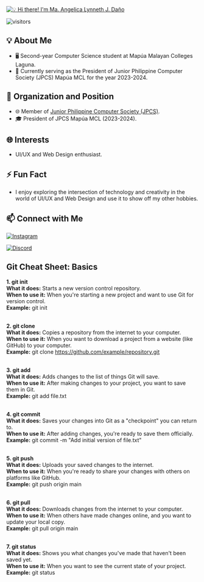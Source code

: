[<img src="https://media.giphy.com/media/v1.Y2lkPTc5MGI3NjExemFuZTNxMHB5cHVnZzZvb3drZDNqYXZ3dnlrZXg4c2tsdWJ0Mmh2biZlcD12MV9pbnRlcm5hbF9naWZfYnlfaWQmY3Q9Zw/46tGhizeUs4W4qtGR2/giphy.gif" alt="💡 Hi there! I'm Ma. Angelica Lynneth J. Daño" title="💡 Hi there! I'm Ma. Angelica Lynneth J. Daño"/>](https://github.com/MALJDano/MALJDano)

![visitors](https://vbr.wocr.tk/badge?page_id=MALJDano.MALJDano&color=00cf00)

## 💡 About Me
- 🖥 Second-year Computer Science student at Mapúa Malayan Colleges Laguna.
- 🏫 Currently serving as the President of Junior Philippine Computer Society (JPCS) Mapúa MCL for the year 2023-2024.

## 💼 Organization and Position
- 🌐 Member of [Junior Philippine Computer Society (JPCS)](https://www.facebook.com/jpcs.mmcl.official).
- 🎓 President of JPCS Mapúa MCL (2023-2024).

## 🌐 Interests
- UI/UX and Web Design enthusiast.

## ⚡ Fun Fact
- I enjoy exploring the intersection of technology and creativity in the world of UI/UX and Web Design and use it to show off my other hobbies.

## 📫 Connect with Me
   [![Instagram](https://img.shields.io/badge/Follow-kalatnigeli-E4405F?style=for-the-badge&logo=instagram)](https://www.instagram.com/kalatnigeli/) <br />

[![Discord](https://img.shields.io/badge/chat-Maybe.%235004-5865F2?style=for-the-badge&logo=discord)](https://discord.com/users/749889974656040984)

      

## Git Cheat Sheet: Basics
**1. git init** <br />
    __What it does:__ Starts a new version control repository.<br />
    __When to use it:__ When you're starting a new project and want to use Git for version control.<br />
    __Example:__ git init <br /><br />

**2. git clone**<br />
    __What it does:__ Copies a repository from the internet to your computer.<br />
    __When to use it:__ When you want to download a project from a website (like GitHub) to your computer.<br />
    __Example:__ git clone https://github.com/example/repository.git<br /><br />

**3. git add**<br />
    __What it does:__ Adds changes to the list of things Git will save.<br />
    __When to use it:__ After making changes to your project, you want to save them in Git.<br />
    __Example:__ git add file.txt<br /><br />

**4. git commit**<br />
    __What it does:__ Saves your changes into Git as a "checkpoint" you can return to.<br />
    __When to use it:__ After adding changes, you're ready to save them officially.<br />
    __Example:__ git commit -m "Add initial version of file.txt"<br /><br />

**5. git push**<br />
    __What it does:__ Uploads your saved changes to the internet.<br />
    __When to use it:__ When you're ready to share your changes with others on platforms like GitHub.<br />
    __Example:__ git push origin main<br /><br />

**6. git pull**<br />
    __What it does:__ Downloads changes from the internet to your computer.<br />
    __When to use it:__ When others have made changes online, and you want to update your local copy.<br />
    __Example:__ git pull origin main<br /><br />

**7. git status**<br />
    __What it does:__ Shows you what changes you've made that haven't been saved yet.<br />
    __When to use it:__ When you want to see the current state of your project.<br />
    __Example:__ git status<br /><br />
